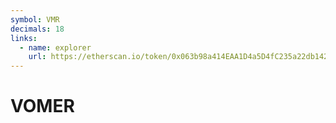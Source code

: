 ```yaml
---
symbol: VMR
decimals: 18
links:
  - name: explorer
    url: https://etherscan.io/token/0x063b98a414EAA1D4a5D4fC235a22db1427199024
---
```


# VOMER

